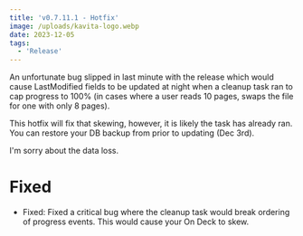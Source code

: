 ```yaml
---
title: 'v0.7.11.1 - Hotfix'
image: /uploads/kavita-logo.webp
date: 2023-12-05
tags:
  - 'Release'
---
```


An unfortunate bug slipped in last minute with the release which would cause LastModified fields to be updated at night when a cleanup task ran to cap progress to 100% (in cases where a user reads 10 pages, swaps the file for one with only 8 pages). 



This hotfix will fix that skewing, however, it is likely the task has already ran. You can restore your DB backup from prior to updating (Dec 3rd). 



I'm sorry about the data loss.



# Fixed

- Fixed: Fixed a critical bug where the cleanup task would break ordering of progress events. This would cause your On Deck to skew.